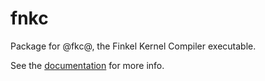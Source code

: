 # fnkc

Package for @fkc@, the Finkel Kernel Compiler executable.

See the [documentation](https://finkel.readthedocs.org) for more info.
